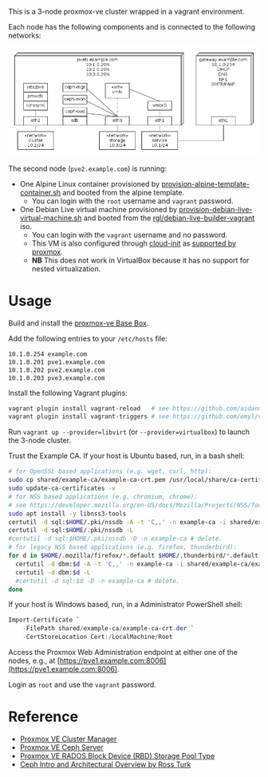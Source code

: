 This is a 3-node proxmox-ve cluster wrapped in a vagrant environment.

Each node has the following components and is connected to the following networks:

![](cluster.png)

The second node (`pve2.example.com`) is running:

* One Alpine Linux container provisioned by [provision-alpine-template-container.sh](provision-alpine-template-container.sh) and booted from the alpine template.
  * You can login with the `root` username and `vagrant` password.
* One Debian Live virtual machine provisioned by [provision-debian-live-virtual-machine.sh](provision-debian-live-virtual-machine.sh) and booted from the [rgl/debian-live-builder-vagrant](https://github.com/rgl/debian-live-builder-vagrant) iso.
  * You can login with the `vagrant` username and no password.
  * This VM is also configured through [cloud-init](https://cloudinit.readthedocs.io/) as [supported by proxmox](https://pve.proxmox.com/pve-docs/pve-admin-guide.html#qm_cloud_init).
  * **NB** This does not work in VirtualBox because it has no support for nested virtualization.

# Usage

Build and install the [proxmox-ve Base Box](https://github.com/rgl/proxmox-ve).

Add the following entries to your `/etc/hosts` file:

```
10.1.0.254 example.com
10.1.0.201 pve1.example.com
10.1.0.202 pve2.example.com
10.1.0.203 pve3.example.com
```

Install the following Vagrant plugins:

```bash
vagrant plugin install vagrant-reload   # see https://github.com/aidanns/vagrant-reload
vagrant plugin install vagrant-triggers # see https://github.com/emyl/vagrant-triggers
```

Run `vagrant up --provider=libvirt` (or `--provider=virtualbox`) to launch the 3-node cluster.

Trust the Example CA. If your host is Ubuntu based, run, in a bash shell:

```bash
# for OpenSSL based applications (e.g. wget, curl, http):
sudo cp shared/example-ca/example-ca-crt.pem /usr/local/share/ca-certificates/example-ca.crt
sudo update-ca-certificates -v
# for NSS based applications (e.g. chromium, chrome):
# see https://developer.mozilla.org/en-US/docs/Mozilla/Projects/NSS/Tools
sudo apt install -y libnss3-tools
certutil -d sql:$HOME/.pki/nssdb -A -t 'C,,' -n example-ca -i shared/example-ca/example-ca-crt.pem
certutil -d sql:$HOME/.pki/nssdb -L
#certutil -d sql:$HOME/.pki/nssdb -D -n example-ca # delete.
# for legacy NSS based applications (e.g. firefox, thunderbird):
for d in $HOME/.mozilla/firefox/*.default $HOME/.thunderbird/*.default; do
  certutil -d dbm:$d -A -t 'C,,' -n example-ca -i shared/example-ca/example-ca-crt.pem
  certutil -d dbm:$d -L
  #certutil -d sql:$d -D -n example-ca # delete.
done
```

If your host is Windows based, run, in a Administrator PowerShell shell:

```powershell
Import-Certificate `
    -FilePath shared/example-ca/example-ca-crt.der `
    -CertStoreLocation Cert:/LocalMachine/Root
```

Access the Proxmox Web Administration endpoint at either one of the nodes, e.g., at [https://pve1.example.com:8006](https://pve1.example.com:8006).

Login as `root` and use the `vagrant` password.

# Reference

 * [Proxmox VE Cluster Manager](https://pve.proxmox.com/wiki/Cluster_Manager)
 * [Proxmox VE Ceph Server](https://pve.proxmox.com/wiki/Ceph_Server)
 * [Proxmox VE RADOS Block Device (RBD) Storage Pool Type](https://pve.proxmox.com/wiki/Storage:_RBD)
 * [Ceph Intro and Architectural Overview by Ross Turk](https://www.youtube.com/watch?v=OyH1C0C4HzM)
